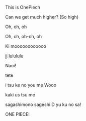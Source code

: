 This is OnePiech

Can we get much higher? (So high)

Oh, oh, oh

Oh, oh, oh-oh, oh

Ki moooooooooooo

jj lulululu

Nani!

tete

i tsu ke no you me Wooo

kaki us tsu me

sagashimono sageshi D yu ku no sa!

ONE PIECE!
